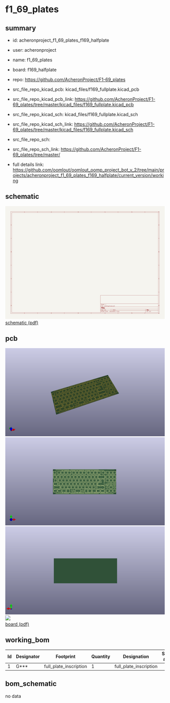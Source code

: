 # f1_69_plates
 
## summary 
* id: acheronproject_f1_69_plates_f169_halfplate
* user: acheronproject
* name: f1_69_plates
* board: f169_halfplate
* repo: https://github.com/AcheronProject/F1-69_plates
* src_file_repo_kicad_pcb: kicad_files/f169_fullplate.kicad_pcb
* src_file_repo_kicad_pcb_link: https://github.com/AcheronProject/F1-69_plates/tree/master/kicad_files/f169_fullplate.kicad_pcb
* src_file_repo_kicad_sch: kicad_files/f169_fullplate.kicad_sch
* src_file_repo_kicad_sch_link: https://github.com/AcheronProject/F1-69_plates/tree/master/kicad_files/f169_fullplate.kicad_sch

* src_file_repo_sch: 
* src_file_repo_sch_link: https://github.com/AcheronProject/F1-69_plates/tree/master/
* full details link: https://github.com/oomlout/oomlout_oomp_project_bot_v_2/tree/main/projects/acheronproject_f1_69_plates_f169_halfplate/current_version/working  

## schematic  
![](working_schematic_600.png)  
[schematic (pdf)](working_schematic.pdf) 






















## pcb  
![](working_3d_600.png) 
![](working_3d_front_600.png)  
![](working_3d_back_600.png)  
![](working_600.png)  
[board (pdf)](working.pdf)  

## working_bom
| Id | Designator | Footprint | Quantity | Designation | Supplier and ref |  | None | 
| --- | --- | --- | --- | --- | --- | --- | --- | 
| 1 | G*** | full_plate_inscription | 1 | full_plate_inscription |  |  | [''] | 


## bom_schematic
no data



